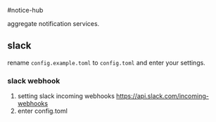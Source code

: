 #notice-hub

aggregate notification services.

## slack

rename `config.example.toml` to `config.toml` and enter your settings.

### slack webhook

1. setting slack incoming webhooks https://api.slack.com/incoming-webhooks
2. enter config.toml


